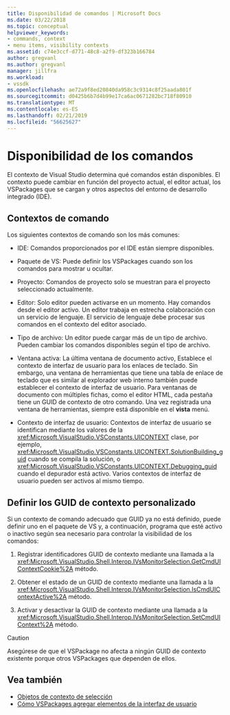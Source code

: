 ```yaml
---
title: Disponibilidad de comandos | Microsoft Docs
ms.date: 03/22/2018
ms.topic: conceptual
helpviewer_keywords:
- commands, context
- menu items, visibility contexts
ms.assetid: c74e3ccf-d771-48c8-a2f9-df323b166784
author: gregvanl
ms.author: gregvanl
manager: jillfra
ms.workload:
- vssdk
ms.openlocfilehash: ae72a9f8ed20840da958c3c9314c8f25aada801f
ms.sourcegitcommit: d0425b6b7d4b99e17ca6ac0671282bc718f80910
ms.translationtype: MT
ms.contentlocale: es-ES
ms.lasthandoff: 02/21/2019
ms.locfileid: "56625627"
---
```

# <a name="command-availability"></a>Disponibilidad de los comandos

El contexto de Visual Studio determina qué comandos están disponibles. El contexto puede cambiar en función del proyecto actual, el editor actual, los VSPackages que se cargan y otros aspectos del entorno de desarrollo integrado (IDE).

## <a name="command-contexts"></a>Contextos de comando

Los siguientes contextos de comando son los más comunes:

- IDE: Comandos proporcionados por el IDE están siempre disponibles.

- Paquete de VS: Puede definir los VSPackages cuando son los comandos para mostrar u ocultar.

- Proyecto: Comandos de proyecto solo se muestran para el proyecto seleccionado actualmente.

- Editor: Solo editor pueden activarse en un momento. Hay comandos desde el editor activo. Un editor trabaja en estrecha colaboración con un servicio de lenguaje. El servicio de lenguaje debe procesar sus comandos en el contexto del editor asociado.

- Tipo de archivo: Un editor puede cargar más de un tipo de archivo. Pueden cambiar los comandos disponibles según el tipo de archivo.

- Ventana activa: La última ventana de documento activo, Establece el contexto de interfaz de usuario para los enlaces de teclado. Sin embargo, una ventana de herramientas que tiene una tabla de enlace de teclado que es similar al explorador web interno también puede establecer el contexto de interfaz de usuario. Para ventanas de documento con múltiples fichas, como el editor HTML, cada pestaña tiene un GUID de contexto de otro comando. Una vez registrada una ventana de herramientas, siempre está disponible en el **vista** menú.

- Contexto de interfaz de usuario: Contextos de interfaz de usuario se identifican mediante los valores de la <xref:Microsoft.VisualStudio.VSConstants.UICONTEXT> clase, por ejemplo, <xref:Microsoft.VisualStudio.VSConstants.UICONTEXT.SolutionBuilding_guid> cuando se compila la solución, o <xref:Microsoft.VisualStudio.VSConstants.UICONTEXT.Debugging_guid> cuando el depurador está activo. Varios contextos de interfaz de usuario pueden ser activos al mismo tiempo.

## <a name="define-custom-context-guids"></a>Definir los GUID de contexto personalizado

Si un contexto de comando adecuado que GUID ya no está definido, puede definir uno en el paquete de VS y, a continuación, programa que esté activo o inactivo según sea necesario para controlar la visibilidad de los comandos:

1.  Registrar identificadores GUID de contexto mediante una llamada a la <xref:Microsoft.VisualStudio.Shell.Interop.IVsMonitorSelection.GetCmdUIContextCookie%2A> método.

2.  Obtener el estado de un GUID de contexto mediante una llamada a la <xref:Microsoft.VisualStudio.Shell.Interop.IVsMonitorSelection.IsCmdUIContextActive%2A> método.

3.  Activar y desactivar la GUID de contexto mediante una llamada a la <xref:Microsoft.VisualStudio.Shell.Interop.IVsMonitorSelection.SetCmdUIContext%2A> método.

> [!CAUTION]
> Asegúrese de que el VSPackage no afecta a ningún GUID de contexto existente porque otros VSPackages que dependen de ellos.

## <a name="see-also"></a>Vea también

- [Objetos de contexto de selección](../../extensibility/internals/selection-context-objects.md)
- [Cómo VSPackages agregar elementos de la interfaz de usuario](../../extensibility/internals/how-vspackages-add-user-interface-elements.md)